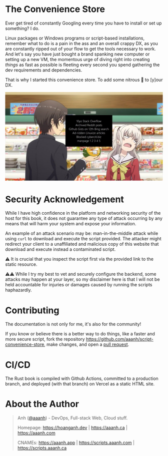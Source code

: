 # The Convenience Store

Ever get tired of constantly Googling every time you have to install or set up something? I do.

Linux packages or Windows programs or script-based installations, remember what to do is a pain in the ass and an overall crappy DX, as you are constantly ripped out of your flow to get the tools necessary to work. And let's say you have just bought a brand spanking new computer or setting up a new VM, the momentous urge of diving right into creating _things_ as fast as possible is fleeting every second you spend gathering the dev requirements and dependencies.

That is why I started this convenience store. To add some nitrous 🚀 to \[y\]our DX.

![](static/images/nao-tomori.jpg)

# Security Acknowledgement

While I have high confidence in the platform and networking security of the host for this book, it does not guarantee any type of attack occurring by any means that will harm your system and expose your information.

An example of an attack scenario may be: man-in-the-middle attack while using `curl` to download and execute the script provided. The attacker might redirect your client to a unaffiliated and malicious copy of this website that download and execute instead a contaminated script.

⚠️ It is crucial that you inspect the script first via the provided link to the static resource.

⚠️⚠️ While I try my best to vet and securely configure the backend, some attacks may happen at your layer, so my disclaimer here is that I will not be held accountable for injuries or damages caused by running the scripts haphazardly.

# Contributing

The documentation is not only for me, it's also for the community!

If you know or believe there is a better way to do things, like a faster and more secure script, fork the repository <https://github.com/aaanh/script-convenience-store>, make changes, and open a [pull request](https://github.com/aaanh/script-convenience-store/pulls).

# CI/CD

The Rust book is compiled with Github Actions, committed to a production branch, and deployed (with that branch) on Vercel as a static HTML site.

# About the Author

> Anh ([@aaanh](https://github.com/aaanh)) - DevOps, Full-stack Web, Cloud stuff.
>
> Homepage: <https://hoanganh.dev> | <https://aaanh.ca> | <https://aaanh.com>
>
> CNAMEs: <https://aaanh.app> | <https://scripts.aaanh.com> | <https://scripts.aaanh.ca>
